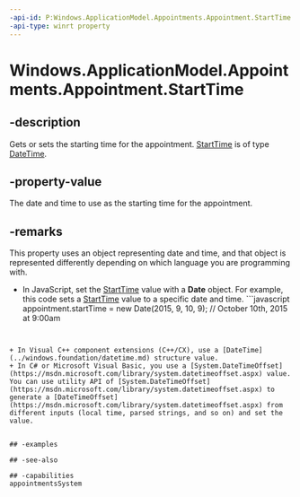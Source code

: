 ```yaml
---
-api-id: P:Windows.ApplicationModel.Appointments.Appointment.StartTime
-api-type: winrt property
---
```


<!-- Property syntax
public Windows.Foundation.DateTime StartTime { get;  set; }
-->

# Windows.ApplicationModel.Appointments.Appointment.StartTime

## -description
Gets or sets the starting time for the appointment. [StartTime](appointment_starttime.md) is of type [DateTime](../windows.foundation/datetime.md).

## -property-value
The date and time to use as the starting time for the appointment.

## -remarks
This property uses an object representing date and time, and that object is represented differently depending on which language you are programming with.
+ In JavaScript, set the [StartTime](appointment_starttime.md) value with a **Date** object. For example, this code sets a [StartTime](appointment_starttime.md) value to a specific date and time. ```javascript
appointment.startTime = new Date(2015, 9, 10, 9); // October 10th, 2015 at 9:00am
```


+ In Visual C++ component extensions (C++/CX), use a [DateTime](../windows.foundation/datetime.md) structure value.
+ In C# or Microsoft Visual Basic, you use a [System.DateTimeOffset](https://msdn.microsoft.com/library/system.datetimeoffset.aspx) value. You can use utility API of [System.DateTimeOffset](https://msdn.microsoft.com/library/system.datetimeoffset.aspx) to generate a [DateTimeOffset](https://msdn.microsoft.com/library/system.datetimeoffset.aspx) from different inputs (local time, parsed strings, and so on) and set the value.


## -examples

## -see-also

## -capabilities
appointmentsSystem

